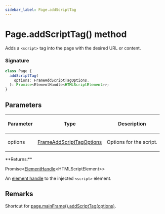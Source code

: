 ```yaml
---
sidebar_label: Page.addScriptTag
---
```


# Page.addScriptTag() method

Adds a `<script>` tag into the page with the desired URL or content.

### Signature

```typescript
class Page {
  addScriptTag(
    options: FrameAddScriptTagOptions,
  ): Promise<ElementHandle<HTMLScriptElement>>;
}
```

## Parameters

<table><thead><tr><th>

Parameter

</th><th>

Type

</th><th>

Description

</th></tr></thead>
<tbody><tr><td>

options

</td><td>

[FrameAddScriptTagOptions](./puppeteer.frameaddscripttagoptions.md)

</td><td>

Options for the script.

</td></tr>
</tbody></table>
**Returns:**

Promise&lt;[ElementHandle](./puppeteer.elementhandle.md)&lt;HTMLScriptElement&gt;&gt;

An [element handle](./puppeteer.elementhandle.md) to the injected `<script>` element.

## Remarks

Shortcut for [page.mainFrame().addScriptTag(options)](./puppeteer.frame.addscripttag.md).
